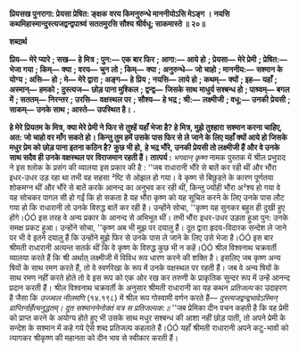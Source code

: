 **प्रियसख पुनरागा: प्रेयसा प्रेषित: ङ्क्षक** **वरय किमनुरुन्धे माननीयोऽसि मेऽङ्ग ।** **नयसि कथमिहास्मान्दुस्त्यजद्वन्द्वपाश्र्वं** **सततमुरसि सौश्य श्रीर्वधू: साकमास्ते ॥ २०॥** 

**शब्दार्थ** 

**प्रिय—** **मेरे प्यारे** **; सख—** **हे मित्र** **; पुन:—** **एक बार फिर** **; आगा:—** **आये हो** **; प्रेयसा—** **मेरे प्रेमी** **; प्रेषित:—** **भेजा गया** **; किम्—** **क्या** **; वरय—** **चुन लो** **; किम्—** **क्या** **; अनुरुन्धे—** **जो चाहो** **; माननीय:—** **सश्मान के योग्य** **; असि—** **हो** **; मे—** **मेरे द्वारा** **; अङ्ग—** **हे** **प्रिय** **; नयसि—** **लाये हो** **; कथम्—** **क्यों** **; इह—** **यहाँ** **; अस्मान्—** **हमको** **; दुस्त्यज—** **छोड़ पाना मुश्किल** **; द्वन्द्व—** **जिसके साथ** **माधुर्य सश्बन्ध हो** **; पाश्र्वम्—** **बगल में** **; सततम्—** **निरन्तर** **; उरसि—** **वक्षस्थल पर** **; सौश्य—** **हे भद्र** **; श्री:—** **लक्ष्मीजी** **; वधू:—** **उनकी** **प्रेयसी** **; साकम्—** **उनके साथ** **; आस्ते—** **उपस्थित है।** **.** 

**हे मेरे प्रियतम के मित्र, क्या मेरे प्रेमी ने फिर से तुश्हें यहाँ भेजा है? हे मित्र, मुझे तुश्हारा** **सश्मान करना चाहिए, अत: जो चाहो वर माँग सकते हो। किन्तु तुम हमें उसके पास फिर से ले** **जाने के लिए यहाँ क्यों आये हो जिसके मधुर प्रेम को छोड़ पाना इतना कठिन है? कुछ भी हो,** **हे भद्र भौंरे, उनकी प्रेयसी तो लक्ष्मीजी हैं और वे उनके साथ सदैव ही उनके वक्षस्थल पर** **विराजमान रहती हैं।** **तात्पर्य :** *भगवान् कृष्ण* नामक पुस्तक में श्रील प्रभुपाद ने इस श्लोक के प्रसंग की व्यालया इस प्रकार की है : ''जब राधारानी भौंरे से बातें कर रही थीं और भौंरा इधर-उधर उड़ रहा था तभी वह सहसा ²ष्टि से ओझल हो गया। वे कृष्ण से बिछुडऩे के कारण पूर्णतया शोकमग्न थीं और भौंरे से बातें करके आनन्द का अनुभव कर रही थीं, किन्तु ज्योंही भौंरा अ²श्य हो गया वे यह सोचकर पागल सी हो गईं कि हो सकता है यह भौंरा कृष्ण को यह सूचित करने के लिए उनके पास लौट गया हो कि राधारानी तो उनके विरुद्ध बातें कर रही है। उन्होंने सोचा, ''कृष्ण यह सुनकर बहुत ही दुखी हुए होंगे।ÓÓ इस तरह वे अन्य प्रकार के आनन्द से अभिभूत थीं। तभी भौंरा इधर-उधर उड़ता हुआ पुन: उनके समक्ष प्रकट हुआ। उन्होंने सोचा, ''कृष्ण अब भी मुझ पर दयालु हैं। दूत द्वारा हृदय-विदारक सन्देश ले जाने पर भी वे इतने दयालु हैं कि उन्होंने मुझे फिर से उनके पास ले जाने के लिए उसे भेजा है।ÓÓ इस बार श्रीमती राधारानी अत्यन्त सतर्क थीं कि वे कृष्ण के विरुद्ध कुछ भी न कहें।ÓÓ श्रील विश्वनाथ चक्रवर्ती व्यालया करते हैं कि श्री अर्थात् लक्ष्मीजी में विविध रूप धारण करने की शक्ति है। इसलिए जब कृष्ण अन्य षियों के साथ रमण करते हैं, तो वे स्वर्णरेखा के रूप में उनके वक्षस्थल पर रहती हैं। जब वे अन्य षियों के साथ रमण नहीं करते होते तो वे इस रूप को एक ओर रख कर तरुणी के प्राकृतिक सुन्दर रूप में उन्हें आनन्द प्रदान करती हैं। श्रील विश्वनाथ चक्रवर्ती के अनुसार श्रीमती राधारानी का यह कथन *प्रतिजल्प* का उदाहरण है जैसा कि *उज्ज्वल नीलमणि* (१४.१९८) में श्रील रूप गोस्वामी वर्णन करते हैं— *दुस्त्यजद्वन्द्वभावेऽस्मिन् प्राप्तिर्नार्हेत्यनुद्धतम्।* *दूत सश्माननेनोक्तं यत्र स प्रतिजल्पक:॥* ''जब प्रेमिका दीन वचन कहती है कि वह प्रेमी को प्राप्त करने के अयोग्य होते हुए भी उसके साथ मधुर सश्बन्ध की आशा नहीं छोड़ पाती, तो अपने प्रेमी के सन्देश के सश्मान में कहे गये ऐसे शब्द प्रतिजल्प कहलाते हैं।ÓÓ यहाँ श्रीमती राधारानी अपने कटु-भावों को त्यागकर श्रीकृष्ण की महानता को दीन भाव से स्वीकार करती हैं।  